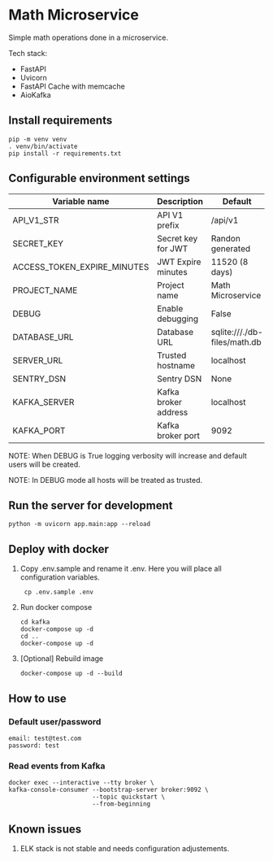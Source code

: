 # Math Microservice

Simple math operations done in a microservice.

Tech stack:

- FastAPI
- Uvicorn
- FastAPI Cache with memcache
- AioKafka

## Install requirements

```shell
pip -m venv venv
. venv/bin/activate
pip install -r requirements.txt
```

## Configurable environment settings

| Variable name               | Description          | Default                      |
|-----------------------------|----------------------|------------------------------|
| API_V1_STR                  | API V1 prefix        | /api/v1                      |
| SECRET_KEY                  | Secret key for JWT   | Randon generated             |
| ACCESS_TOKEN_EXPIRE_MINUTES | JWT Expire minutes   | 11520 (8 days)               |
| PROJECT_NAME                | Project name         | Math Microservice            |
| DEBUG                       | Enable debugging     | False                        |
| DATABASE_URL                | Database URL         | sqlite:///./db-files/math.db |
| SERVER_URL                  | Trusted hostname     | localhost                    |
| SENTRY_DSN                  | Sentry DSN           | None                         |
| KAFKA_SERVER                | Kafka broker address | localhost                    |
| KAFKA_PORT                  | Kafka broker port    | 9092                         |

NOTE: When DEBUG is True logging verbosity will increase and default users will be created.

NOTE: In DEBUG mode all hosts will be treated as trusted.

## Run the server for development

```shell
python -m uvicorn app.main:app --reload
```

## Deploy with docker

1. Copy .env.sample and rename it .env. Here you will place all configuration variables.
   ```shell
    cp .env.sample .env
    ```

2. Run docker compose
   ```shell
   cd kafka
   docker-compose up -d
   cd ..
   docker-compose up -d
   ```

3. [Optional] Rebuild image
    ```shell
   docker-compose up -d --build
    ```

## How to use

### Default user/password

```shell
email: test@test.com
password: test
```

### Read events from Kafka

```shell
docker exec --interactive --tty broker \
kafka-console-consumer --bootstrap-server broker:9092 \
                       --topic quickstart \
                       --from-beginning
```

## Known issues

1. ELK stack is not stable and needs configuration adjustements.